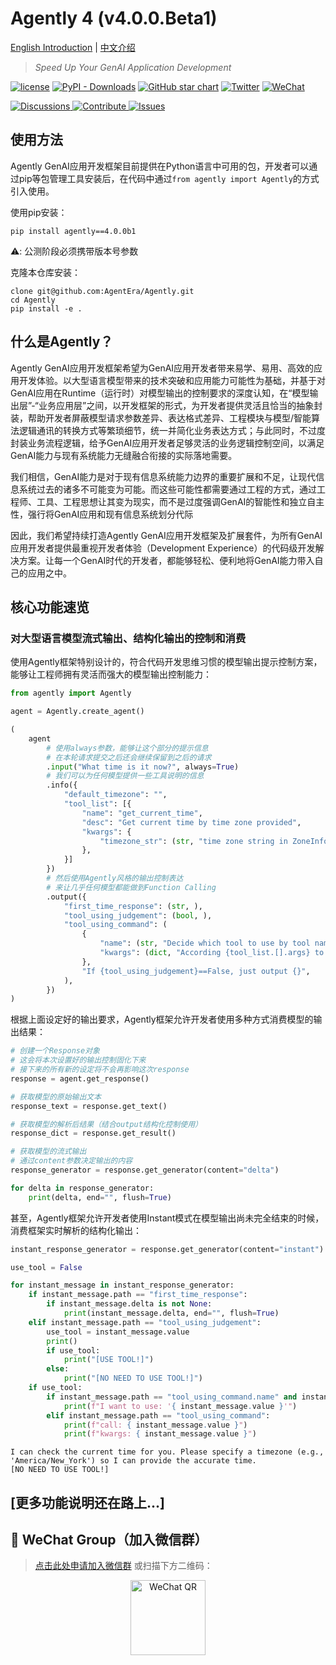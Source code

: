 # Agently 4 (v4.0.0.Beta1) 

[English Introduction](https://github.com/AgentEra/Agently/README.md) | [中文介绍](https://github.com/AgentEra/Agently/README_CN.md)

> *Speed Up Your GenAI Application Development*

[![license](https://img.shields.io/badge/license-Apache2.0-blue.svg?style=flat-square)](https://github.com/AgentEra/Agently/blob/main/LICENSE)
[![PyPI - Downloads](https://img.shields.io/pypi/dm/agently?style=flat-square)](https://pypistats.org/packages/agently)
[![GitHub star chart](https://img.shields.io/github/stars/agentera/agently?style=flat-square)](https://star-history.com/#agentera/agently)
[![Twitter](https://img.shields.io/twitter/url/https/twitter.com/AgentlyTech.svg?style=social&label=Follow%20%40AgentlyTech)](https://x.com/AgentlyTech)
<a href="https://doc.weixin.qq.com/forms/AIoA8gcHAFMAScAhgZQABIlW6tV3l7QQf">
<img alt="WeChat" src="https://img.shields.io/badge/WeChat%20Group-Apply-brightgreen?logo=wechat&style=flat-square">
</a>

<p>
  <a href="https://github.com/AgentEra/Agently/discussions/categories/general">
    <img alt="Discussions" src="https://img.shields.io/badge/Agently%20General%20Discussions-JOIN-brightgreen.svg?style=for-the-badge" />
  </a>
  <a href="https://github.com/AgentEra/Agently/discussions/categories/contribute-to-agently-4">
    <img alt="Contribute" src="https://img.shields.io/badge/Contribute%20to%20Agently%204%20-Join-blueviolet.svg?style=for-the-badge">
  </a>
  <a href="https://github.com/AgentEra/Agently/issues">
    <img alt="Issues" src="https://img.shields.io/badge/Report%20Issues-Report-red.svg?style=for-the-badge">
  </a>
</p>

## 使用方法

Agently GenAI应用开发框架目前提供在Python语言中可用的包，开发者可以通过pip等包管理工具安装后，在代码中通过`from agently import Agently`的方式引入使用。

使用pip安装：

```shell
pip install agently==4.0.0b1
```

⚠️: 公测阶段必须携带版本号参数

克隆本仓库安装：

```shell
clone git@github.com:AgentEra/Agently.git
cd Agently
pip install -e .
```

## 什么是Agently？

Agently GenAI应用开发框架希望为GenAI应用开发者带来易学、易用、高效的应用开发体验。以大型语言模型带来的技术突破和应用能力可能性为基础，并基于对GenAI应用在Runtime（运行时）对模型输出的控制要求的深度认知，在“模型输出层”-“业务应用层”之间，以开发框架的形式，为开发者提供灵活且恰当的抽象封装，帮助开发者屏蔽模型请求参数差异、表达格式差异、工程模块与模型/智能算法逻辑通讯的转换方式等繁琐细节，统一并简化业务表达方式；与此同时，不过度封装业务流程逻辑，给予GenAI应用开发者足够灵活的业务逻辑控制空间，以满足GenAI能力与现有系统能力无缝融合衔接的实际落地需要。

我们相信，GenAI能力是对于现有信息系统能力边界的重要扩展和不足，让现代信息系统过去的诸多不可能变为可能。而这些可能性都需要通过工程的方式，通过工程师、工具、工程思想让其变为现实，而不是过度强调GenAI的智能性和独立自主性，强行将GenAI应用和现有信息系统划分代际

因此，我们希望持续打造Agently GenAI应用开发框架及扩展套件，为所有GenAI应用开发者提供最重视开发者体验（Development Experience）的代码级开发解决方案。让每一个GenAI时代的开发者，都能够轻松、便利地将GenAI能力带入自己的应用之中。

## 核心功能速览

### 对大型语言模型流式输出、结构化输出的控制和消费

使用Agently框架特别设计的，符合代码开发思维习惯的模型输出提示控制方案，能够让工程师拥有灵活而强大的模型输出控制能力：

```python
from agently import Agently

agent = Agently.create_agent()

(
    agent
        # 使用always参数，能够让这个部分的提示信息
        # 在本轮请求提交之后还会继续保留到之后的请求
        .input("What time is it now?", always=True)
        # 我们可以为任何模型提供一些工具说明的信息
        .info({
            "default_timezone": "",
            "tool_list": [{
                "name": "get_current_time",
                "desc": "Get current time by time zone provided",
                "kwargs": {
                    "timezone_str": (str, "time zone string in ZoneInfo()"),
                },
            }]
        })
        # 然后使用Agently风格的输出控制表达
        # 来让几乎任何模型都能做到Function Calling
        .output({
            "first_time_response": (str, ),
            "tool_using_judgement": (bool, ),
            "tool_using_command": (
                {
                    "name": (str, "Decide which tool to use by tool name:{tool_list.[].name}"),
                    "kwargs": (dict, "According {tool_list.[].args} to output kwargs dictionary"),
                },
                "If {tool_using_judgement}==False, just output {}",
            ),
        })
)
```

根据上面设定好的输出要求，Agently框架允许开发者使用多种方式消费模型的输出结果：

```python
# 创建一个Response对象
# 这会将本次设置好的输出控制固化下来
# 接下来的所有新的设定将不会再影响这次response
response = agent.get_response()

# 获取模型的原始输出文本
response_text = response.get_text()

# 获取模型的解析后结果（结合output结构化控制使用）
response_dict = response.get_result()

# 获取模型的流式输出
# 通过content参数决定输出的内容
response_generator = response.get_generator(content="delta")

for delta in response_generator:
    print(delta, end="", flush=True)
```

甚至，Agently框架允许开发者使用Instant模式在模型输出尚未完全结束的时候，消费框架实时解析的结构化输出：

```python
instant_response_generator = response.get_generator(content="instant")

use_tool = False

for instant_message in instant_response_generator:
    if instant_message.path == "first_time_response":
        if instant_message.delta is not None:
            print(instant_message.delta, end="", flush=True)
    elif instant_message.path == "tool_using_judgement":
        use_tool = instant_message.value
        print()
        if use_tool:
            print("[USE TOOL!]")
        else:
            print("[NO NEED TO USE TOOL!]")
    if use_tool:
        if instant_message.path == "tool_using_command.name" and instant_message.is_complete == True:
            print(f"I want to use: '{ instant_message.value }'")
        elif instant_message.path == "tool_using_command":
            print(f"call: { instant_message.value }")
            print(f"kwargs: { instant_message.value }")
```

```shell
I can check the current time for you. Please specify a timezone (e.g., 'America/New_York') so I can provide the accurate time.
[NO NEED TO USE TOOL!]
```

## [更多功能说明还在路上...]

## 💬 WeChat Group（加入微信群）

> [点击此处申请加入微信群](https://doc.weixin.qq.com/forms/AIoA8gcHAFMAScAhgZQABIlW6tV3l7QQf)
> 或扫描下方二维码：

<p align="center">
  <img width="120" alt="WeChat QR" src="https://github.com/AgentEra/Agently/assets/4413155/7f4bc9bf-a125-4a1e-a0a4-0170b718c1a6">
</p>